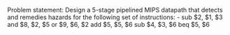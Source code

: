 Problem statement: Design a 5-stage pipelined MIPS datapath that detects and remedies hazards for the following
set of instructions: -
sub $2, $1, $3
and $8, $2, $5
or $9, $6, $2
add $5, $5, $6
sub $4, $3, $6
beq $5, $6